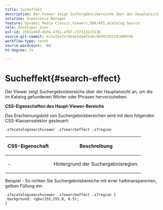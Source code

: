 ```yaml
---
title: Sucheffekt
description: Der Viewer zeigt Suchergebnisbereiche über der Hauptansicht an, um die im Katalog gefundenen Wörter oder Phrasen hervorzuheben.
solution: Experience Manager
feature: Dynamic Media Classic,Viewers,SDK/API,eCatalog Search
role: Developer,User
exl-id: 3591edb0-4b0a-4761-af87-c372132c5138
source-git-commit: ec2a15e2e76bae5da4fbabc9b6912b12dc080f66
workflow-type: tm+mt
source-wordcount: '84'
ht-degree: 1%

---
```


# Sucheffekt{#search-effect}

Der Viewer zeigt Suchergebnisbereiche über der Hauptansicht an, um die im Katalog gefundenen Wörter oder Phrasen hervorzuheben.

<!--<a id="section_061E550C1C1D4DB2BD663A898895B38C"></a>-->

**CSS-Eigenschaften des Haupt-Viewer-Bereichs**

Das Erscheinungsbild von Suchergebnisbereichen wird mit dem folgenden CSS-Klassenselektor gesteuert:

`.s7ecatalogsearchviewer .s7searcheffect .s7region`

<table id="table_94EE3F5BBE4547C0B4943471CEE7EDE4"> 
 <thead> 
  <tr> 
   <th colname="col1" class="entry"> <p> CSS-Eigenschaft </p> </th> 
   <th colname="col2" class="entry"> <p>Beschreibung </p> </th> 
  </tr> 
 </thead>
 <tbody> 
  <tr> 
   <td colname="col1"> <p> <span class="codeph">-</span> </p> </td> 
   <td colname="col2"> <p>Hintergrund der Suchergebnisregion. </p> </td> 
  </tr> 
 </tbody> 
</table>

Beispiel - So richten Sie Suchergebnisbereiche mit einer halbtransparenten, gelben Füllung ein:

```
.s7ecatalogsearchviewer .s7searcheffect .s7region { 
 background: rgba(255,255,0, 0.5); 
}
```
